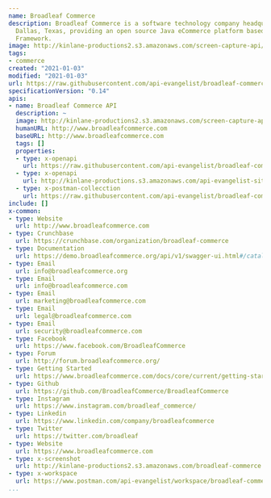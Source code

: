 ```yaml
---
name: Broadleaf Commerce
description: Broadleaf Commerce is a software technology company headquartered in
  Dallas, Texas, providing an open source Java eCommerce platform based on Spring
  Framework.
image: http://kinlane-productions2.s3.amazonaws.com/screen-capture-api/28889-www-broadleafcommerce-com.jpg
tags:
- commerce
created: "2021-01-03"
modified: "2021-01-03"
url: https://raw.githubusercontent.com/api-evangelist/broadleaf-commerce/master/apis.json
specificationVersion: "0.14"
apis:
- name: Broadleaf Commerce API
  description: ~
  image: http://kinlane-productions2.s3.amazonaws.com/screen-capture-api/28889-www-broadleafcommerce-com.jpg
  humanURL: http://www.broadleafcommerce.com
  baseURL: http://www.broadleafcommerce.com
  tags: []
  properties:
  - type: x-openapi
    url: https://raw.githubusercontent.com/api-evangelist/broadleaf-commerce/master/broadleaf-commerce-api-openapi.json
  - type: x-openapi
    url: http://kinlane-productions.s3.amazonaws.com/api-evangelist-site/company/openapis/broadleaf-commerce-api.json
  - type: x-postman-collecction
    url: https://raw.githubusercontent.com/api-evangelist/broadleaf-commerce/master/broadleaf-commerce-api-postman-collection.json
include: []
x-common:
- type: Website
  url: http://www.broadleafcommerce.com
- type: Crunchbase
  url: https://crunchbase.com/organization/broadleaf-commerce
- type: Documentation
  url: https://demo.broadleafcommerce.org/api/v1/swagger-ui.html#/catalog45endpoint
- type: Email
  url: info@broadleafcommerce.org
- type: Email
  url: info@broadleafcommerce.com
- type: Email
  url: marketing@broadleafcommerce.com
- type: Email
  url: legal@broadleafcommerce.com
- type: Email
  url: security@broadleafcommerce.com
- type: Facebook
  url: https://www.facebook.com/BroadleafCommerce
- type: Forum
  url: http://forum.broadleafcommerce.org/
- type: Getting Started
  url: https://www.broadleafcommerce.com/docs/core/current/getting-started
- type: Github
  url: https://github.com/BroadleafCommerce/BroadleafCommerce
- type: Instagram
  url: https://www.instagram.com/broadleaf_commerce/
- type: Linkedin
  url: https://www.linkedin.com/company/broadleafcommerce
- type: Twitter
  url: https://twitter.com/broadleaf
- type: Website
  url: https://www.broadleafcommerce.com
- type: x-screenshot
  url: http://kinlane-productions2.s3.amazonaws.com/broadleaf-commerce.jpg
- type: x-workspace
  url: https://www.postman.com/api-evangelist/workspace/broadleaf-commerce/overview
...
```

